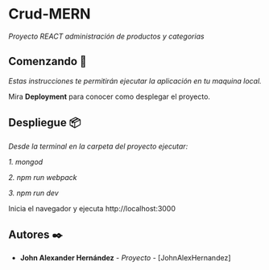 # Crud-MERN

_Proyecto REACT administración de productos y categorias_

## Comenzando 🚀

_Estas instrucciones te permitirán ejecutar la aplicación en tu maquina local._

Mira **Deployment** para conocer como desplegar el proyecto.


## Despliegue 📦

_Desde la terminal en la carpeta del proyecto ejecutar:_

_1. mongod_

_2. npm run webpack_

_3. npm run dev_

Inicia el navegador y ejecuta http://localhost:3000


## Autores ✒️

* **John Alexander Hernández** - *Proyecto* - [JohnAlexHernandez]
